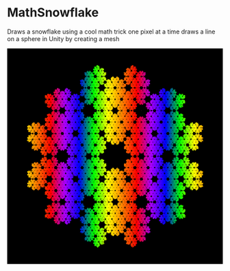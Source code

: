 # MathSnowflake
Draws a snowflake using a cool math trick one pixel at a time
draws a line on a sphere in Unity by creating a mesh

![6 sided snowflake](Project/Images/ImageNumber_6.bmp?raw=true "SnowFlake")
